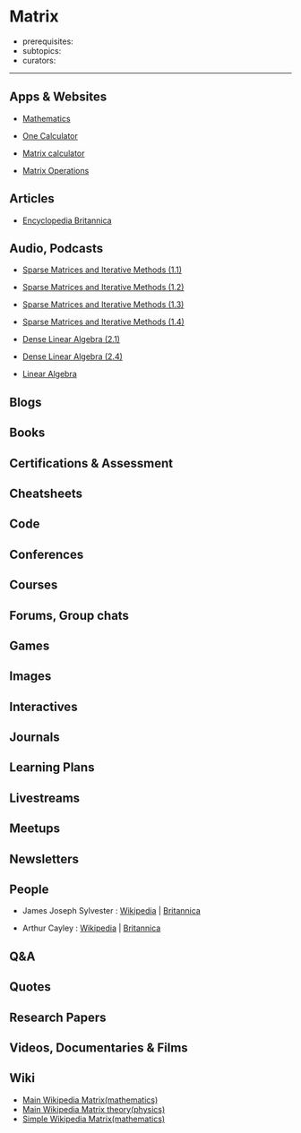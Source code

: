 # Matrix

- prerequisites:
- subtopics:
- curators:

------

## Apps & Websites

- [Mathematics](https://play.google.com/store/apps/details?id=de.daboapps.mathematics&hl=en)

- [One Calculator](https://play.google.com/store/apps/details?id=it.onecalculator)

- [Matrix calculator](https://play.google.com/store/apps/details?id=ru.alexanderskokov.matrix&hl=en)

- [Matrix Operations](https://play.google.com/store/apps/details?id=ru.sssprog.matrixoperations&hl=en)

## Articles

- [Encyclopedia Britannica](https://www.britannica.com/science/matrix-mathematics)

## Audio, Podcasts

- [Sparse Matrices and Iterative Methods (1.1)](https://podcasts.ox.ac.uk/sparse-matrices-and-iterative-methods-11)

- [Sparse Matrices and Iterative Methods (1.2)](https://podcasts.ox.ac.uk/sparse-matrices-and-iterative-methods-12)

- [Sparse Matrices and Iterative Methods (1.3)](https://podcasts.ox.ac.uk/sparse-matrices-and-iterative-methods-13)

- [Sparse Matrices and Iterative Methods (1.4)](https://podcasts.ox.ac.uk/sparse-matrices-and-iterative-methods-14)

- [Dense Linear Algebra (2.1)](https://podcasts.ox.ac.uk/dense-linear-algebra-21)

- [Dense Linear Algebra (2.4)](https://podcasts.ox.ac.uk/dense-linear-algebra-24)

- [Linear Algebra](https://podcasts.apple.com/us/podcast/linear-algebra/id354869137?mt=2)

## Blogs

## Books

## Certifications & Assessment

## Cheatsheets

## Code

## Conferences

## Courses

## Forums, Group chats

## Games

## Images

## Interactives

## Journals

## Learning Plans

## Livestreams

## Meetups

## Newsletters

## People

- James Joseph Sylvester : [Wikipedia](https://en.wikipedia.org/wiki/James_Joseph_Sylvester) | [Britannica](https://www.britannica.com/biography/James-Joseph-Sylvester)

- Arthur Cayley : [Wikipedia](https://en.wikipedia.org/wiki/Arthur_Cayley) | [Britannica](https://www.britannica.com/biography/Arthur-Cayley)

## Q&A

## Quotes

## Research Papers

## Videos, Documentaries & Films

## Wiki

- [Main Wikipedia Matrix(mathematics)](https://en.wikipedia.org/wiki/Matrix_(mathematics))
- [Main Wikipedia Matrix theory(physics)](https://en.wikipedia.org/wiki/Matrix_theory_(physics))
- [Simple Wikipedia Matrix(mathematics)](https://simple.wikipedia.org/wiki/Matrix_(mathematics))

